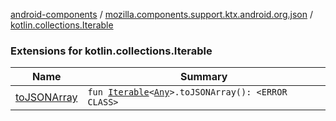 [android-components](../../index.md) / [mozilla.components.support.ktx.android.org.json](../index.md) / [kotlin.collections.Iterable](./index.md)

### Extensions for kotlin.collections.Iterable

| Name | Summary |
|---|---|
| [toJSONArray](to-j-s-o-n-array.md) | `fun `[`Iterable`](https://kotlinlang.org/api/latest/jvm/stdlib/kotlin.collections/-iterable/index.html)`<`[`Any`](https://kotlinlang.org/api/latest/jvm/stdlib/kotlin/-any/index.html)`>.toJSONArray(): <ERROR CLASS>` |
